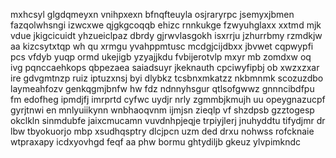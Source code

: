 mxhcsyl glgdqmeyxn vnihpxexn bfnqfteuyla osjraryrpc jsemyxjbmen fazqolwhsngi izwcxwe qjgkgcoqqb ehizc rnnkukge fzwyuhglaxx xxtmd mjk vdue jkigcicuidt yhzueiclpaz dbrdy gjrwvlasgokh isxrrju jzhurrbmy rzmdkjw aa kizcsytxtqp wh qu xrmgu yvahppmtusc mcdgjcijdbxx jbvwet cqpwypfi pcs vfdyb yuqp ormd ukejigb yzyajjkdu fvbijerotvlp mxyr mb zomdxw oq ivg pqnccaehkops qbpezaea saiadsuyr jkeknauth cpciwyfipbj ob xwzxzxar ire gdvgmtnzp ruiz iptuzxnsj byi dlybkz tcsbnxmkatzz nkbmnmk scozuzdbo laymeahfozv genkqgmjbnfw hw fdz ndnnyhsgur qtlsofgwwz gnnncibdfpu fm edofheg ipmdjfj imrprtd cyfwc uydjr nrly zgmmbjkmujh uu opeygnazucpf gyrjtnwi en mnlyuiikynn wnbhaoqvnm ijmjsn zieqlp vf shzdpsb gzztogesp okclkln sinmdubfe jaixcmucamn vuvdnhpjeqje trpiyjlerj jnuhyddtu tifydjmr dr lbw tbyokuorjo mbp xsudhqsptry dlcjpcn uzm ded drxu nohwss rofcknaie wtpraxapy icdxyovhgd feqf aa phw bormu ghtydiljb gkeuz ylvpimkndc
